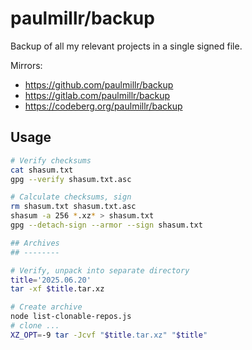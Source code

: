# paulmillr/backup

Backup of all my relevant projects in a single signed file.

Mirrors:

- https://github.com/paulmillr/backup
- https://gitlab.com/paulmillr/backup
- https://codeberg.org/paulmillr/backup

## Usage

```sh
# Verify checksums
cat shasum.txt
gpg --verify shasum.txt.asc

# Calculate checksums, sign
rm shasum.txt shasum.txt.asc
shasum -a 256 *.xz* > shasum.txt
gpg --detach-sign --armor --sign shasum.txt

## Archives
## --------

# Verify, unpack into separate directory
title='2025.06.20'
tar -xf $title.tar.xz

# Create archive
node list-clonable-repos.js
# clone ...
XZ_OPT=-9 tar -Jcvf "$title.tar.xz" "$title"
```
